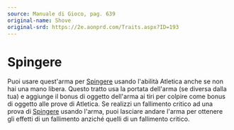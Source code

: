 ```yaml
---
source: Manuale di Gioco, pag. 639
original-name: Shove
original-srd: https://2e.aonprd.com/Traits.aspx?ID=193
---
```


# Spingere

Puoi usare quest'arma per [Spingere](/azioni/spingere) usando l'abilità Atletica
anche se non hai una mano libera. Questo tratto usa la portata dell'arma (se
diversa dalla tua) e aggiunge il bonus di oggetto dell'arma ai tiri per colpire
come bonus di oggetto alle prove di Atletica. Se realizzi un fallimento critico
ad una prova di [Spingere](/azioni/spingere) usando l'arma, puoi lasciare andare
l'arma per ottenere gli effetti di un fallimento anziché quelli di un fallimento
critico.
